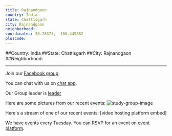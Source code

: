 ```yaml
---
title: Rajnandgaon
country: India
state: Chattisgarh
city: Rajnandgaon
neighborhood: 
coordinates: 39.78373, -100.445882
plusCode:
---
```


##Country: India
##State: Chattisgarh
##City: Rajnandgaon
##Neighborhood: 
*****
Join our [Facebook group](https://www.facebook.com/groups/free.code.camp.rajnandgaon).

You can chat with us on [chat app]().

Our Group leader is [leader]()

Here are some pictures from our recent events:
![study-group-image]()

Here's a stream of one of our recent events:
[video hosting platform embed]

We have events every Tuesday. You can RSVP for an event on [event platform]().
